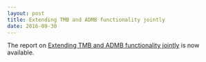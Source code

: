 ```yaml
---
layout: post
title: Extending TMB and ADMB functionality jointly
date: 2016-09-30
---
```


The report on [Extending TMB and ADMB functionality jointly](/developers/workshops/seattle-2016/Kristensen_Anders_Report.pdf) is now available.
